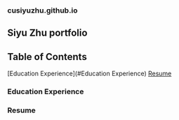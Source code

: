 ### cusiyuzhu.github.io
## Siyu Zhu portfolio

## Table of Contents
[Education Experience](#Education Experience) </a>
[Resume](#Resume)

### Education Experience
### Resume

